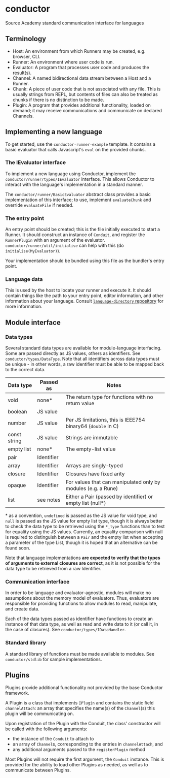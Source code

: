 # conductor

Source Academy standard communication interface for languages

## Terminology

- Host: An environment from which Runners may be created, e.g. browser, CLI.
- Runner: An environment where user code is run.
- Evaluator: A program that processes user code and produces the result(s).
- Channel: A named bidirectional data stream between a Host and a Runner.
- Chunk: A piece of user code that is not associated with any file.
  This is usually strings from REPL, but contents of files can also be treated as chunks if there is no distinction to be made.
- Plugin: A program that provides additional functionality, loaded on demand;
  it may receive communications and communicate on declared Channels.

## Implementing a new language

To get started, use the `conductor-runner-example` template. It contains a basic evaluator that calls Javascript's `eval` on the provided chunks.

### The IEvaluator interface

To implement a new language using Conductor, implement the `conductor/runner/types/IEvaluator` interface.
This allows Conductor to interact with the language's implementation in a standard manner.

The `conductor/runner/BasicEvaluator` abstract class provides a basic implementation of this interface;
to use, implement `evaluateChunk` and override `evaluateFile` if needed.

### The entry point

An entry point should be created; this is the file initially executed to start a Runner.
It should construct an instance of `Conduit`, and register the `RunnerPlugin` with an argument of the evaluator.
`conductor/runner/util/initialise` can help with this (do `initialise(MyEvaluator)`).

Your implementation should be bundled using this file as the bundler's entry point.

### Language data

This is used by the host to locate your runner and execute it.
It should contain things like the path to your entry point, editor information, and other information about your language.
Consult [`language-directory` repository](https://github.com/source-academy/language-directory) for more information.

## Module interface

### Data types

Several standard data types are available for module-language interfacing.
Some are passed directly as JS values, others as identifiers. See `conductor/types/DataType`.
Note that all identifiers across data types must be unique - in other words, a raw identifier must be able to be mapped back to the correct data.

| Data type    | Passed as  | Notes                                                         |
| ------------ | ---------- | ------------------------------------------------------------- |
| void         | none\*     | The return type for functions with no return value            |
| boolean      | JS value   |                                                               |
| number       | JS value   | Per JS limitations, this is IEEE754 binary64 (`double` in C)  |
| const string | JS value   | Strings are immutable                                         |
| empty list   | none\*     | The empty-list value                                          |
| pair         | Identifier |                                                               |
| array        | Identifier | Arrays are singly-typed                                       |
| closure      | Identifier | Closures have fixed arity                                     |
| opaque       | Identifier | For values that can manipulated only by modules (e.g. a Rune) |
| list         | see notes  | Either a Pair (passed by identifier) or empty list (null\*)   |

\* as a convention, `undefined` is passed as the JS value for void type, and `null` is passed as the JS value for empty list type,
though it is always better to check the data type to be retrieved using the `*_type` functions than to test for equality using the JS values.
Currently, an equality comparison with null is required to distinguish between a `Pair` and the empty list when accepting a parameter of the type List,
though it is hoped that an alternative can be found soon.

Note that language implementations **are expected to verify that the types of arguments to external closures are correct**,
as it is not possible for the data type to be retrieved from a raw Identifier.

### Communication interface

In order to be language and evaluator-agnostic, modules will make no assumptions about the memory model of evaluators.
Thus, evaluators are responsible for providing functions to allow modules to read, manipulate, and create data.

Each of the data types passed as identifier have functions to create an instance of that data type,
as well as read and write data to it (or call it, in the case of closures). See `conductor/types/IDataHandler`.

### Standard library

A standard library of functions must be made available to modules. See `conductor/stdlib` for sample implementations.

## Plugins

Plugins provide additional functionality not provided by the base Conductor framework.

A Plugin is a class that implements `IPlugin` and contains the static field `channelAttach`: an array that specifies
the name(s) of the `Channel`(s) this plugin will be communicating on.

Upon registration of the Plugin with the Conduit, the class' constructor will be called with the following arguments:
- the instance of the `Conduit` to attach to
- an array of `Channel`s, corresponding to the entries in `channelAttach`, and
- any additional arguments passed to the `registerPlugin` method 

Most Plugins will not require the first argument, the `Conduit` instance. This is provided for the ability to
load other Plugins as needed, as well as to communicate between Plugins.
